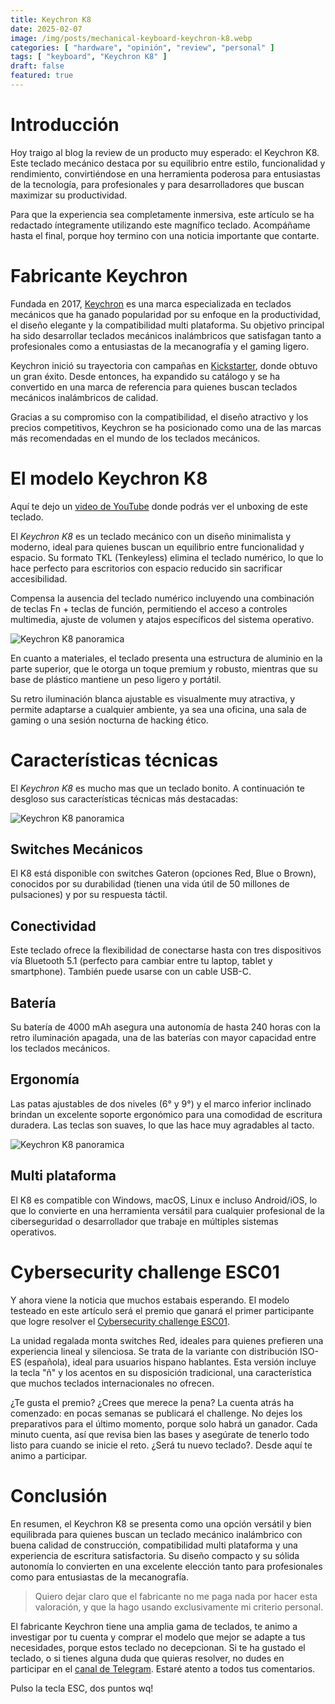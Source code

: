 ```yaml
---
title: Keychron K8
date: 2025-02-07
image: /img/posts/mechanical-keyboard-keychron-k8.webp
categories: [ "hardware", "opinión", "review", "personal" ]
tags: [ "keyboard", "Keychron K8" ]
draft: false
featured: true
---
```


# Introducción

Hoy traigo al blog la review de un producto muy esperado: el Keychron K8. Este teclado mecánico destaca por su equilibrio entre estilo, funcionalidad y rendimiento, convirtiéndose en una herramienta poderosa para entusiastas de la tecnología, para profesionales y para desarrolladores que buscan maximizar su productividad.

Para que la experiencia sea completamente inmersiva, este artículo se ha redactado íntegramente utilizando este magnífico teclado. Acompáñame hasta el final, porque hoy termino con una noticia importante que contarte.

# Fabricante Keychron

Fundada en 2017, [Keychron](https://keychron.com.es/es) es una marca especializada en teclados mecánicos que ha ganado popularidad por su enfoque en la productividad, el diseño elegante y la compatibilidad multi plataforma. Su objetivo principal ha sido desarrollar teclados mecánicos inalámbricos que satisfagan tanto a profesionales como a entusiastas de la mecanografía y el gaming ligero.

Keychron inició su trayectoria con campañas en [Kickstarter](https://www.kickstarter.com/), donde obtuvo un gran éxito. Desde entonces, ha expandido su catálogo y se ha convertido en una marca de referencia para quienes buscan teclados mecánicos inalámbricos de calidad.

Gracias a su compromiso con la compatibilidad, el diseño atractivo y los precios competitivos, Keychron se ha posicionado como una de las marcas más recomendadas en el mundo de los teclados mecánicos.

# El modelo Keychron K8

Aquí te dejo un [video de YouTube](https://www.youtube.com/shorts/rBxFa2Mkpnk) donde podrás ver el unboxing de este teclado.

El *Keychron K8* es un teclado mecánico con un diseño minimalista y moderno, ideal para quienes buscan un equilibrio entre funcionalidad y espacio. Su formato TKL (Tenkeyless) elimina el teclado numérico, lo que lo hace perfecto para escritorios con espacio reducido sin sacrificar accesibilidad.

Compensa la ausencia del teclado numérico incluyendo una combinación de teclas Fn + teclas de función, permitiendo el acceso a controles multimedia, ajuste de volumen y atajos específicos del sistema operativo.

![Keychron K8 panoramica](/img/keychron-k8-frontal.webp)

En cuanto a materiales, el teclado presenta una estructura de aluminio en la parte superior, que le otorga un toque premium y robusto, mientras que su base de plástico mantiene un peso ligero y portátil.


Su retro iluminación blanca ajustable es visualmente muy atractiva, y permite adaptarse a cualquier ambiente, ya sea una oficina, una sala de gaming o una sesión nocturna de hacking ético.

# Características técnicas

El *Keychron K8* es mucho mas que un teclado bonito. A continuación te desgloso sus características técnicas más destacadas:

![Keychron K8 panoramica](/img/keychron-k8-panoramica.webp)

## Switches Mecánicos

El K8 está disponible con switches Gateron (opciones Red, Blue o Brown), conocidos por su durabilidad (tienen una vida útil de 50 millones de pulsaciones) y por su respuesta táctil.

## Conectividad

Este teclado ofrece la flexibilidad de conectarse hasta con tres dispositivos vía Bluetooth 5.1 (perfecto para cambiar entre tu laptop, tablet y smartphone). También puede usarse con un cable USB-C.

## Batería

Su batería de 4000 mAh asegura una autonomía de hasta 240 horas con la retro iluminación apagada, una de las baterías con mayor capacidad entre los teclados mecánicos.

## Ergonomía

Las patas ajustables de dos niveles (6° y 9°) y el marco inferior inclinado brindan un excelente soporte ergonómico para una comodidad de escritura duradera. Las teclas son suaves, lo que las hace muy agradables al tacto.

![Keychron K8 panoramica](/img/keychron-k8-trasera.webp)

## Multi plataforma

El K8 es compatible con Windows, macOS, Linux e incluso Android/iOS, lo que lo convierte en una herramienta versátil para cualquier profesional de la ciberseguridad o desarrollador que trabaje en múltiples sistemas operativos.

# Cybersecurity challenge ESC01

Y ahora viene la noticia que muchos estabais esperando. El modelo testeado en este artículo será el premio que ganará el primer participante que logre resolver el [Cybersecurity challenge ESC01](/post/2025/challenge-esc01).

La unidad regalada monta switches Red, ideales para quienes prefieren una experiencia lineal y silenciosa. Se trata de la variante con distribución ISO-ES (española), ideal para usuarios hispano hablantes. Esta versión incluye la tecla "ñ" y los acentos en su disposición tradicional, una característica que muchos teclados internacionales no ofrecen.

¿Te gusta el premio? ¿Crees que merece la pena? La cuenta atrás ha comenzado: en pocas semanas se publicará el challenge. No dejes los preparativos para el último momento, porque solo habrá un ganador. Cada minuto cuenta, así que revisa bien las bases y asegúrate de tenerlo todo listo para cuando se inicie el reto. ¿Será tu nuevo teclado?. Desde aquí te animo a participar.

# Conclusión

En resumen, el Keychron K8 se presenta como una opción versátil y bien equilibrada para quienes buscan un teclado mecánico inalámbrico con buena calidad de construcción, compatibilidad multi plataforma y una experiencia de escritura satisfactoria. Su diseño compacto y su sólida autonomía lo convierten en una excelente elección tanto para profesionales como para entusiastas de la mecanografía.

> Quiero dejar claro que el fabricante no me paga nada por hacer esta valoración, y que la hago usando exclusivamente mi criterio personal.

El fabricante Keychron tiene una amplia gama de teclados, te animo a investigar por tu cuenta y comprar el modelo que mejor se adapte a tus necesidades, porque estos teclado no decepcionan. Si te ha gustado el teclado, o si tienes alguna duda que quieras resolver, no dudes en participar en el [canal de Telegram](https://t.me/lateclaescape). Estaré atento a todos tus comentarios.

Pulso la tecla ESC, dos puntos wq!
